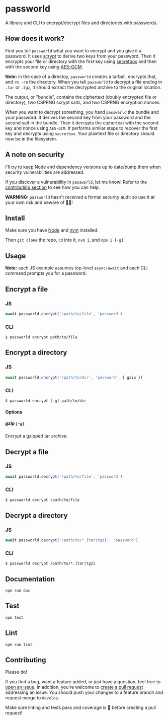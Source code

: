 # passworld

A library and CLI to encrypt/decrypt files and directories with passwords.

## How does it work?

First you tell `passworld` what you want to encrypt and you give it a password. It uses [scrypt](https://en.wikipedia.org/wiki/Scrypt) to derive two keys from your password. Then it encrypts your file or directory with the first key using [secretbox](http://nacl.cr.yp.to/secretbox.html) and then with the second key using [AES-GCM](https://en.wikipedia.org/wiki/Galois/Counter_Mode).

**Note:** in the case of a directoy, `passworld` creates a tarball, encrypts that, and `rm -r`s the directory. When you tell `passworld` to decrypt a file ending in `.tar` or `.tgz`, it should extract the decrypted archive to the original location.

The output, or "bundle", contains the ciphertext (doubly encrypted file or directory), two CSPRNG scrypt salts, and two CSPRNG encryption nonces.

When you want to decrypt something, you hand `passworld` the bundle and your password. It derives the second key from your password and the second salt in the bundle. Then it decrypts the ciphertext with the second key and nonce using `AES-GCM`. It performs similar steps to recover the first key and decrypts using `secretbox`. Your plaintext file or directory should now be in the filesystem.

## A note on security

I'll try to keep Node and dependency versions up to date/bump them when security vulnerabilities are addressed.

If you discover a vulnerability in `passworld`, let me know! Refer to the [contributing section](#Contributing) to see how you can help.

**WARNING:** `passworld` hasn't received a formal security audit so use it at your own risk and beware of 🐉🐉!

## Install

Make sure you have [Node](https://nodejs.org/en/download/) and [nvm](https://github.com/nvm-sh/nvm) installed.

Then `git clone` the repo, `cd` into it, `nvm i`, and `npm i [-g]`.

## Usage

**Note:** each JS example assumes top-level `async/await` and each CLI command prompts you for a password.

## Encrypt a file

### JS

```js
await passworld.encrypt('/path/to/file', 'password')
```

### CLI

```
$ passworld encrypt path/to/file
```

## Encrypt a directory

### JS

```js
await passworld.encrypt('/path/to/dir', 'password', { gzip })
```

### CLI

```
$ passworld encrypt [-g] path/to/dir
```

#### Options

##### gzip `[-g]`
Encrypt a gzipped tar archive.

## Decrypt a file

### JS

```js
await passworld.decrypt('/path/to/file', 'password')
```

### CLI

```
$ passworld decrypt /path/to/file
```

## Decrypt a directory

### JS

```js
await passworld.decrypt('/path/to/*.{tar|tgz}', 'password')
```

### CLI

```
$ passworld decrypt /path/to/*.{tar|tgz}
```

## Documentation

`npm run doc`

## Test

`npm test`

## Lint

`npm run lint`

## Contributing

Please do!

If you find a bug, want a feature added, or just have a question, feel free to [open an issue](https://github.com/zbo14/passworld/issues/new). In addition, you're welcome to [create a pull request](https://github.com/zbo14/passworld/compare/develop...) addressing an issue. You should push your changes to a feature branch and request merge to `develop`.

Make sure linting and tests pass and coverage is 💯 before creating a pull request!
